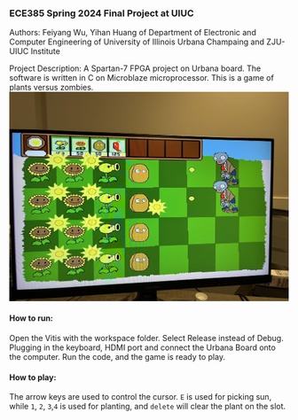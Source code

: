 ### ECE385 Spring 2024 Final Project at UIUC

Authors: Feiyang Wu, Yihan Huang of Department of Electronic and Computer Engineering of University of Illinois Urbana Champaing and ZJU-UIUC Institute

Project Description: A Spartan-7 FPGA project on Urbana board. The software is written in C on Microblaze microprocessor. This is a game of plants versus zombies.
![picture](/figures/pic1.jpg)

#### How to run:
Open the Vitis with the workspace folder. Select Release instead of Debug. Plugging in the keyboard, HDMI port and connect the Urbana Board onto the computer. Run the code, and the game
is ready to play.

#### How to play:
The arrow keys are used to control the cursor. `E` is used for picking sun, while `1`, `2`, `3`,`4` is used for planting, and `delete` will clear the plant on the slot.
